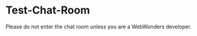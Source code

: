 Test-Chat-Room
==============

Please do not enter the chat room unless you are a WebWonders developer.
